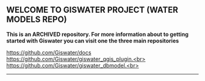 ## WELCOME TO GISWATER PROJECT (WATER MODELS REPO)

**This is an ARCHIVED repository. For more information about to getting started with Giswater you can visit one the three main repositories**

https://github.com/Giswater/docs<br>
https://github.com/Giswater/giswater_qgis_plugin.<br>
https://github.com/Giswater/giswater_dbmodel.<br>

------------------------